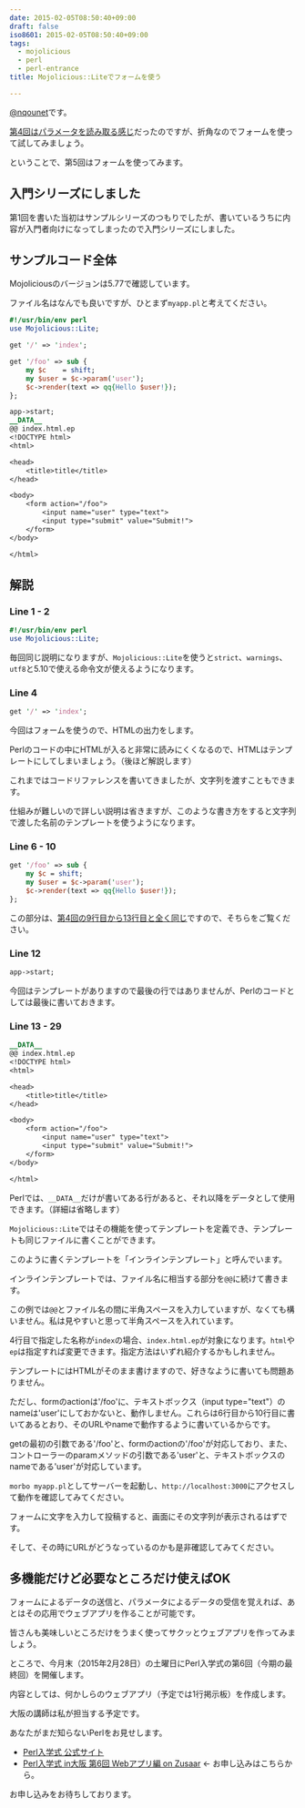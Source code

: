 ```yaml
---
date: 2015-02-05T08:50:40+09:00
draft: false
iso8601: 2015-02-05T08:50:40+09:00
tags:
  - mojolicious
  - perl
  - perl-entrance
title: Mojolicious::Liteでフォームを使う

---
```


[@nqounet](https://twitter.com/nqounet)です。

[第4回はパラメータを読み取る感じ](/2015/02/04/075756)だったのですが、折角なのでフォームを使って試してみましょう。

ということで、第5回はフォームを使ってみます。

## 入門シリーズにしました

第1回を書いた当初はサンプルシリーズのつもりでしたが、書いているうちに内容が入門者向けになってしまったので入門シリーズにしました。

## サンプルコード全体

Mojoliciousのバージョンは5.77で確認しています。

ファイル名はなんでも良いですが、ひとまず`myapp.pl`と考えてください。

```perl
#!/usr/bin/env perl
use Mojolicious::Lite;

get '/' => 'index';

get '/foo' => sub {
    my $c    = shift;
    my $user = $c->param('user');
    $c->render(text => qq{Hello $user!});
};

app->start;
__DATA__
@@ index.html.ep
<!DOCTYPE html>
<html>

<head>
    <title>title</title>
</head>

<body>
    <form action="/foo">
        <input name="user" type="text">
        <input type="submit" value="Submit!">
    </form>
</body>

</html>
```

## 解説

### Line 1 - 2

```perl
#!/usr/bin/env perl
use Mojolicious::Lite;
```

毎回同じ説明になりますが、`Mojolicious::Lite`を使うと`strict`、`warnings`、`utf8`と5.10で使える命令文が使えるようになります。

### Line 4

```perl
get '/' => 'index';
```

今回はフォームを使うので、HTMLの出力をします。

Perlのコードの中にHTMLが入ると非常に読みにくくなるので、HTMLはテンプレートにしてしまいましょう。（後ほど解説します）

これまではコードリファレンスを書いてきましたが、文字列を渡すこともできます。

仕組みが難しいので詳しい説明は省きますが、このような書き方をすると文字列で渡した名前のテンプレートを使うようになります。

### Line 6 - 10

```perl
get '/foo' => sub {
    my $c = shift;
    my $user = $c->param('user');
    $c->render(text => qq{Hello $user!});
};
```

この部分は、[第4回の9行目から13行目と全く同じ](/2015/02/04/075756)ですので、そちらをご覧ください。

### Line 12

```perl
app->start;
```

今回はテンプレートがありますので最後の行ではありませんが、Perlのコードとしては最後に書いておきます。

### Line 13 - 29

```perl
__DATA__
@@ index.html.ep
<!DOCTYPE html>
<html>

<head>
    <title>title</title>
</head>

<body>
    <form action="/foo">
        <input name="user" type="text">
        <input type="submit" value="Submit!">
    </form>
</body>

</html>
```

Perlでは、`__DATA__`だけが書いてある行があると、それ以降をデータとして使用できます。（詳細は省略します）

`Mojolicious::Lite`ではその機能を使ってテンプレートを定義でき、テンプレートも同じファイルに書くことができます。

このように書くテンプレートを「インラインテンプレート」と呼んでいます。

インラインテンプレートでは、ファイル名に相当する部分を`@@`に続けて書きます。

この例では`@@`とファイル名の間に半角スペースを入力していますが、なくても構いません。私は見やすいと思って半角スペースを入れています。

4行目で指定した名称が`index`の場合、`index.html.ep`が対象になります。`html`や`ep`は指定すれば変更できます。指定方法はいずれ紹介するかもしれません。

テンプレートにはHTMLがそのまま書けますので、好きなように書いても問題ありません。

ただし、formのactionは'/foo'に、テキストボックス（input type="text"）のnameは'user'にしておかないと、動作しません。これらは6行目から10行目に書いてあるとおり、そのURLやnameで動作するように書いているからです。

getの最初の引数である'/foo'と、formのactionの'/foo'が対応しており、また、コントローラーのparamメソッドの引数である'user'と、テキストボックスのnameである'user'が対応しています。

`morbo myapp.pl`としてサーバーを起動し、`http://localhost:3000`にアクセスして動作を確認してみてください。

フォームに文字を入力して投稿すると、画面にその文字列が表示されるはずです。

そして、その時にURLがどうなっているのかも是非確認してみてください。

## 多機能だけど必要なところだけ使えばOK

フォームによるデータの送信と、パラメータによるデータの受信を覚えれば、あとはその応用でウェブアプリを作ることが可能です。

皆さんも美味しいところだけをうまく使ってサクッとウェブアプリを作ってみましょう。

ところで、今月末（2015年2月28日）の土曜日にPerl入学式の第6回（今期の最終回）を開催します。

内容としては、何かしらのウェブアプリ（予定では1行掲示板）を作成します。

大阪の講師は私が担当する予定です。

あなたがまだ知らないPerlをお見せします。

- [Perl入学式 公式サイト](http://www.perl-entrance.org/)
- [Perl入学式 in大阪 第6回 Webアプリ編 on Zusaar](http://www.zusaar.com/event/12837005) ← お申し込みはこちらから。

お申し込みをお待ちしております。
